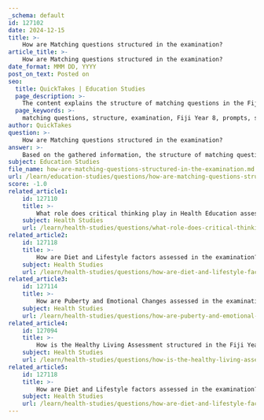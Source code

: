 ```yaml
---
_schema: default
id: 127102
date: 2024-12-15
title: >-
    How are Matching questions structured in the examination?
article_title: >-
    How are Matching questions structured in the examination?
date_format: MMM DD, YYYY
post_on_text: Posted on
seo:
  title: QuickTakes | Education Studies
  page_description: >-
    The content explains the structure of matching questions in the Fiji Year 8 Examination, detailing how students pair prompts with correct answers to assess their understanding of concepts in subjects like Healthy Living.
  page_keywords: >-
    matching questions, structure, examination, Fiji Year 8, prompts, statements, answers, health education, key concepts, personal safety, non-communicable diseases
author: QuickTakes
question: >-
    How are Matching questions structured in the examination?
answer: >-
    Based on the gathered information, the structure of matching questions in the Fiji Year 8 Examination typically involves a set of items that students need to pair correctly. While specific details about the exact format of the matching questions were not provided, it is common for such questions to consist of two columns: one with prompts or statements and the other with corresponding answers or terms. Students are required to match each prompt with the correct answer, often indicated by a letter or number.\n\nFor example, a matching question might present a list of health-related terms in one column and definitions or descriptions in another. Students would then draw lines or write the corresponding letter next to each term to indicate the correct match.\n\nIn the context of the Fiji Year 8 Examination, matching questions are likely designed to assess students' understanding of key concepts in subjects such as Healthy Living, where they may need to connect terms related to health education, personal safety, or non-communicable disease prevention.\n\nIf you need more specific examples or details about the structure of matching questions, I cannot answer this question based on the available information, as the gathered data does not provide explicit examples or formats used in the Fiji Year 8 Examination.
subject: Education Studies
file_name: how-are-matching-questions-structured-in-the-examination.md
url: /learn/education-studies/questions/how-are-matching-questions-structured-in-the-examination
score: -1.0
related_article1:
    id: 127110
    title: >-
        What role does critical thinking play in Health Education assessment?
    subject: Health Studies
    url: /learn/health-studies/questions/what-role-does-critical-thinking-play-in-health-education-assessment
related_article2:
    id: 127118
    title: >-
        How are Diet and Lifestyle factors assessed in the examination?
    subject: Health Studies
    url: /learn/health-studies/questions/how-are-diet-and-lifestyle-factors-assessed-in-the-examination
related_article3:
    id: 127114
    title: >-
        How are Puberty and Emotional Changes assessed in the examination?
    subject: Health Studies
    url: /learn/health-studies/questions/how-are-puberty-and-emotional-changes-assessed-in-the-examination
related_article4:
    id: 127094
    title: >-
        How is the Healthy Living Assessment structured in the Fiji Year 8 Examination?
    subject: Health Studies
    url: /learn/health-studies/questions/how-is-the-healthy-living-assessment-structured-in-the-fiji-year-8-examination
related_article5:
    id: 127118
    title: >-
        How are Diet and Lifestyle factors assessed in the examination?
    subject: Health Studies
    url: /learn/health-studies/questions/how-are-diet-and-lifestyle-factors-assessed-in-the-examination
---
```


&nbsp;